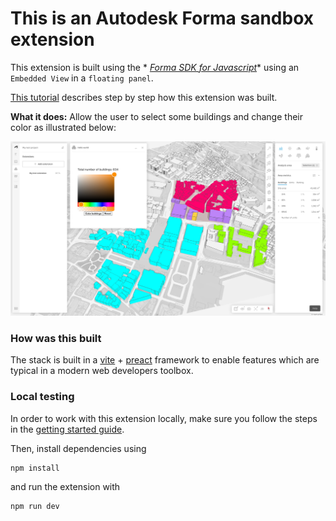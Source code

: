 # This is an Autodesk Forma sandbox extension

This extension is built using the *
*[Forma SDK for Javascript](https://app.autodeskforma.com/forma-embedded-view-sdk/docs/)** using an `Embedded View` in
a `floating panel`.

[This tutorial](https://aps.autodesk.com/en/docs/forma/v1/embedded-views/tutorial/) describes step by step how this
extension was built.

**What it does:** Allow the user to select some buildings and change their color as illustrated below:

![Building colors screenshot](color-buildings-tutorial-result.png)

### How was this built

The stack is built in a [vite](https://vitejs.dev/) + [preact](https://preactjs.com/)
framework to enable features which are typical in a modern web developers
toolbox.

### Local testing

In order to work with this extension locally, make sure you follow the steps in the
[getting started guide](https://aps.autodesk.com/en/docs/forma/v1/embedded-views/getting-started/).

Then, install dependencies using

```shell
npm install
```

and run the extension with

```shell
npm run dev
```